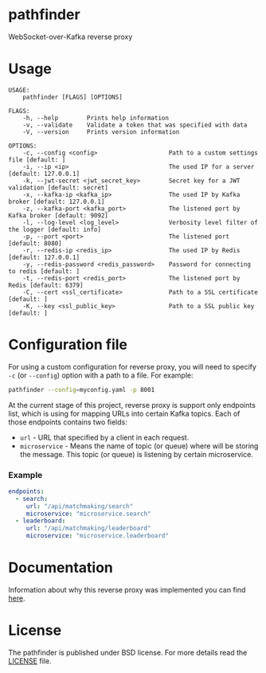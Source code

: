 # pathfinder
WebSocket-over-Kafka reverse proxy

# Usage
```
USAGE:
    pathfinder [FLAGS] [OPTIONS]

FLAGS:
    -h, --help        Prints help information
    -v, --validate    Validate a token that was specified with data
    -V, --version     Prints version information

OPTIONS:
    -c, --config <config>                    Path to a custom settings file [default: ]
    -i, --ip <ip>                            The used IP for a server [default: 127.0.0.1]
    -k, --jwt-secret <jwt_secret_key>        Secret key for a JWT validation [default: secret]
    -x, --kafka-ip <kafka_ip>                The used IP by Kafka broker [default: 127.0.0.1]
    -z, --kafka-port <kafka_port>            The listened port by Kafka broker [default: 9092]
    -l, --log-level <log_level>              Verbosity level filter of the logger [default: info]
    -p, --port <port>                        The listened port [default: 8080]
    -r, --redis-ip <redis_ip>                The used IP by Redis [default: 127.0.0.1]
    -y, --redis-password <redis_password>    Password for connecting to redis [default: ]
    -t, --redis-port <redis_port>            The listened port by Redis [default: 6379]
    -C, --cert <ssl_certificate>             Path to a SSL certificate [default: ]
    -K, --key <ssl_public_key>               Path to a SSL public key [default: ]
```

# Configuration file
For using a custom configuration for reverse proxy, you will need to specify `-c` (or `--config`) option with a path to
a file. For example:
```bash
pathfinder --config=myconfig.yaml -p 8001
```
At the current stage of this project, reverse proxy is support only endpoints list, which is using for mapping URLs into certain Kafka topics.
Each of those endpoints contains two fields:
- `url` - URL that specified by a client in each request.
- `microservice` - Means the name of topic (or queue) where will be storing the message. This topic (or queue) is listening by certain microservice.

### Example
```yaml
endpoints:
  - search:
     url: "/api/matchmaking/search"
     microservice: "microservice.search"
  - leaderboard:
     url: "/api/matchmaking/leaderboard"
     microservice: "microservice.leaderboard"
```

# Documentation
Information about why this reverse proxy was implemented you can find [here](https://github.com/OpenMatchmaking/documentation/blob/master/docs/components.md#reverse-proxy).

# License
The pathfinder is published under BSD license. For more details read the [LICENSE](https://github.com/OpenMatchmaking/pathfinder/blob/master/LICENSE) file.
